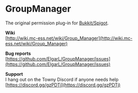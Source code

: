 # GroupManager
The original permission plug-in for [Bukkit/Spigot](https://www.spigotmc.org/resources/groupmanager.80743/).

**Wiki**  
[http://wiki.mc-ess.net/wiki/Group_Manager](http://wiki.mc-ess.net/wiki/Group_Manager)

**Bug reports**  
[https://github.com/ElgarL/GroupManager/issues](https://github.com/ElgarL/GroupManager/issues)

**Support**  
I hang out on the Towny Discord if anyone needs help
[https://discord.gg/gzPDTj](https://discord.gg/gzPDTj)